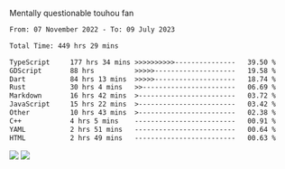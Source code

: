 Mentally questionable touhou fan



<!--START_SECTION:waka-->

```txt
From: 07 November 2022 - To: 09 July 2023

Total Time: 449 hrs 29 mins

TypeScript     177 hrs 34 mins >>>>>>>>>>---------------   39.50 %
GDScript       88 hrs          >>>>>--------------------   19.58 %
Dart           84 hrs 13 mins  >>>>>--------------------   18.74 %
Rust           30 hrs 4 mins   >>-----------------------   06.69 %
Markdown       16 hrs 42 mins  >------------------------   03.72 %
JavaScript     15 hrs 22 mins  >------------------------   03.42 %
Other          10 hrs 43 mins  >------------------------   02.38 %
C++            4 hrs 5 mins    -------------------------   00.91 %
YAML           2 hrs 51 mins   -------------------------   00.64 %
HTML           2 hrs 49 mins   -------------------------   00.63 %
```

<!--END_SECTION:waka-->

![](https://posei.me/horse_going_hard.gif)
![](https://posei.me/horse_going_hard.gif)
